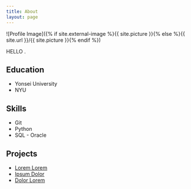```yaml
---
title: About
layout: page
---
```

![Profile Image]({% if site.external-image %}{{ site.picture }}{% else %}{{ site.url }}/{{ site.picture }}{% endif %})

<p>HELLO
	.</p>

<h2>Education</h2>
<ul class="education-list">
	<li>Yonsei University</li>
	<li>NYU</li>
</ul>

<h2>Skills</h2>
<ul class="skill-list">
	<li>Git</li>
	<li>Python</li>
	<li>SQL - Oracle</li>

</ul>

<h2>Projects</h2>
<ul>
	<li><a href="https://github.com/">Lorem Lorem</a></li>
	<li><a href="https://github.com/">Ipsum Dolor</a></li>
	<li><a href="https://github.com/">Dolor Lorem</a></li>
</ul>
